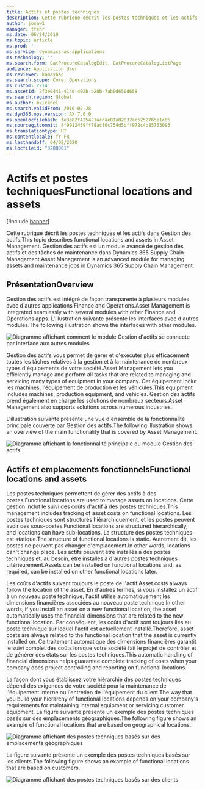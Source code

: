 ```yaml
---
title: Actifs et postes techniques
description: Cette rubrique décrit les postes techniques et les actifs dans Gestion des actifs. Gestion des actifs est un module avancé de gestion des actifs et des tâches de maintenance dans Dynamics 365 Supply Chain Management.
author: josaw1
manager: tfehr
ms.date: 06/24/2019
ms.topic: article
ms.prod: ''
ms.service: dynamics-ax-applications
ms.technology: ''
ms.search.form: CatProcureCatalogEdit, CatProcureCatalogListPage
audience: Application User
ms.reviewer: kamaybac
ms.search.scope: Core, Operations
ms.custom: 2214
ms.assetid: 2f3e0441-414d-402b-b28b-7ab0d650d658
ms.search.region: Global
ms.author: mkirknel
ms.search.validFrom: 2016-02-28
ms.dyn365.ops.version: AX 7.0.0
ms.openlocfilehash: fe3e82f425421acdae81a02032ac6252765e1c05
ms.sourcegitcommit: 4f9912439ff78acf0c754d5bff972c4b85763093
ms.translationtype: HT
ms.contentlocale: fr-FR
ms.lasthandoff: 04/02/2020
ms.locfileid: "3208061"
---
```

# <a name="functional-locations-and-assets"></a><span data-ttu-id="885ba-104">Actifs et postes techniques</span><span class="sxs-lookup"><span data-stu-id="885ba-104">Functional locations and assets</span></span>

[!include [banner](../../includes/banner.md)]

 

<span data-ttu-id="885ba-105">Cette rubrique décrit les postes techniques et les actifs dans Gestion des actifs.</span><span class="sxs-lookup"><span data-stu-id="885ba-105">This topic describes functional locations and assets in Asset Management.</span></span> <span data-ttu-id="885ba-106">Gestion des actifs est un module avancé de gestion des actifs et des tâches de maintenance dans Dynamics 365 Supply Chain Management.</span><span class="sxs-lookup"><span data-stu-id="885ba-106">Asset Management is an advanced module for managing assets and maintenance jobs in Dynamics 365 Supply Chain Management.</span></span>

## <a name="overview"></a><span data-ttu-id="885ba-107">Présentation</span><span class="sxs-lookup"><span data-stu-id="885ba-107">Overview</span></span>

<span data-ttu-id="885ba-108">Gestion des actifs est intégré de façon transparente à plusieurs modules avec d'autres applications Finance and Operations.</span><span class="sxs-lookup"><span data-stu-id="885ba-108">Asset Management is integrated seamlessly with several modules with other Finance and Operations apps.</span></span> <span data-ttu-id="885ba-109">L'illustration suivante présente les interfaces avec d'autres modules.</span><span class="sxs-lookup"><span data-stu-id="885ba-109">The following illustration shows the interfaces with other modules.</span></span>

![Diagramme affichant comment le module Gestion d'actifs se connecte par interface aux autres modules](media/01-overview-image.png)

<span data-ttu-id="885ba-111">Gestion des actifs vous permet de gérer et d'exécuter plus efficacement toutes les tâches relatives à la gestion et à la maintenance de nombreux types d'équipements de votre société.</span><span class="sxs-lookup"><span data-stu-id="885ba-111">Asset Management lets you efficiently manage and perform all tasks that are related to managing and servicing many types of equipment in your company.</span></span> <span data-ttu-id="885ba-112">Cet équipement inclut les machines, l'équipement de production et les véhicules.</span><span class="sxs-lookup"><span data-stu-id="885ba-112">This equipment includes machines, production equipment, and vehicles.</span></span> <span data-ttu-id="885ba-113">Gestion des actifs prend également en charge les solutions de nombreux secteurs.</span><span class="sxs-lookup"><span data-stu-id="885ba-113">Asset Management also supports solutions across numerous industries.</span></span>

<span data-ttu-id="885ba-114">L'illustration suivante présente une vue d'ensemble de la fonctionnalité principale couverte par Gestion des actifs.</span><span class="sxs-lookup"><span data-stu-id="885ba-114">The following illustration shows an overview of the main functionality that is covered by Asset Management.</span></span>

![Diagramme affichant la fonctionnalité principale du module Gestion des actifs](media/02-overview-image.png)

## <a name="functional-locations-and-assets"></a><span data-ttu-id="885ba-116">Actifs et emplacements fonctionnels</span><span class="sxs-lookup"><span data-stu-id="885ba-116">Functional locations and assets</span></span>

<span data-ttu-id="885ba-117">Les postes techniques permettent de gérer des actifs à des postes.</span><span class="sxs-lookup"><span data-stu-id="885ba-117">Functional locations are used to manage assets on locations.</span></span> <span data-ttu-id="885ba-118">Cette gestion inclut le suivi des coûts d'actif à des postes techniques.</span><span class="sxs-lookup"><span data-stu-id="885ba-118">This management includes tracking of asset costs on functional locations.</span></span> <span data-ttu-id="885ba-119">Les postes techniques sont structurés hiérarchiquement, et les postes peuvent avoir des sous-postes.</span><span class="sxs-lookup"><span data-stu-id="885ba-119">Functional locations are structured hierarchically, and locations can have sub-locations.</span></span> <span data-ttu-id="885ba-120">La structure des postes techniques est statique.</span><span class="sxs-lookup"><span data-stu-id="885ba-120">The structure of functional locations is static.</span></span> <span data-ttu-id="885ba-121">Autrement dit, les postes ne peuvent pas changer d'emplacement.</span><span class="sxs-lookup"><span data-stu-id="885ba-121">In other words, locations can't change place.</span></span> <span data-ttu-id="885ba-122">Les actifs peuvent être installés à des postes techniques et, au besoin, être installés à d'autres postes techniques ultérieurement.</span><span class="sxs-lookup"><span data-stu-id="885ba-122">Assets can be installed on functional locations and, as required, can be installed on other functional locations later.</span></span>

<span data-ttu-id="885ba-123">Les coûts d'actifs suivent toujours le poste de l'actif.</span><span class="sxs-lookup"><span data-stu-id="885ba-123">Asset costs always follow the location of the asset.</span></span> <span data-ttu-id="885ba-124">En d'autres termes, si vous installez un actif à un nouveau poste technique, l'actif utilise automatiquement les dimensions financières associées au nouveau poste technique.</span><span class="sxs-lookup"><span data-stu-id="885ba-124">In other words, if you install an asset on a new functional location, the asset automatically uses the financial dimensions that are related to the new functional location.</span></span> <span data-ttu-id="885ba-125">Par conséquent, les coûts d'actif sont toujours liés au poste technique sur lequel l'actif est actuellement installé.</span><span class="sxs-lookup"><span data-stu-id="885ba-125">Therefore, asset costs are always related to the functional location that the asset is  currently installed on.</span></span> <span data-ttu-id="885ba-126">Ce traitement automatique des dimensions financières garantit le suivi complet des coûts lorsque votre société fait le projet de contrôler et de générer des états sur les postes techniques.</span><span class="sxs-lookup"><span data-stu-id="885ba-126">This automatic handling of financial dimensions helps guarantee complete tracking of costs when your company does project controlling and reporting on functional locations.</span></span>

<span data-ttu-id="885ba-127">La façon dont vous établissez votre hiérarchie des postes techniques dépend des exigences de votre société pour la maintenance de l'équipement interne ou l'entretien de l'équipement du client.</span><span class="sxs-lookup"><span data-stu-id="885ba-127">The way that you build your hierarchy of functional locations depends on your company's requirements for maintaining internal equipment or servicing customer equipment.</span></span> <span data-ttu-id="885ba-128">La figure suivante présente un exemple des postes techniques basés sur des emplacements géographiques.</span><span class="sxs-lookup"><span data-stu-id="885ba-128">The following figure shows an example of functional locations that are based on geographical locations.</span></span>

![Diagramme affichant des postes techniques basés sur des emplacements géographiques](media/03-overview-image.png)

<span data-ttu-id="885ba-130">La figure suivante présente un exemple des postes techniques basés sur les clients.</span><span class="sxs-lookup"><span data-stu-id="885ba-130">The following figure shows an example of functional locations that are based on customers.</span></span>

![Diagramme affichant des postes techniques basés sur des clients](media/04-overview-image.png)
